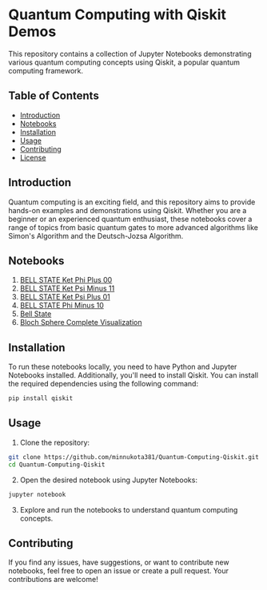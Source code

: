 
# Quantum Computing with Qiskit Demos

This repository contains a collection of Jupyter Notebooks demonstrating various quantum computing concepts using Qiskit, a popular quantum computing framework.

## Table of Contents

- [Introduction](#introduction)
- [Notebooks](#notebooks)
- [Installation](#installation)
- [Usage](#usage)
- [Contributing](#contributing)
- [License](#license)

## Introduction

Quantum computing is an exciting field, and this repository aims to provide hands-on examples and demonstrations using Qiskit. Whether you are a beginner or an experienced quantum enthusiast, these notebooks cover a range of topics from basic quantum gates to more advanced algorithms like Simon's Algorithm and the Deutsch-Jozsa Algorithm.

## Notebooks

1. [BELL STATE Ket Phi Plus 00](BELL%20STATE%20Ket%20Phi%20Plus%2000.ipynb)
2. [BELL STATE Ket Psi Minus 11](BELL%20STATE%20Ket%20Psi%20Minus%2011.ipynb)
3. [BELL STATE Ket Psi Plus 01](BELL%20STATE%20Ket%20Psi%20Plus%2001.ipynb)
4. [BELL STATE Phi Minus 10](BELL%20STATE%20Phi%20Minus%2010.ipynb)
5. [Bell State](Bell%20State.ipynb)
6. [Bloch Sphere Complete Visualization](Bloch_Sphere_Complete_Visualization.ipynb)

## Installation

To run these notebooks locally, you need to have Python and Jupyter Notebooks installed. Additionally, you'll need to install Qiskit. You can install the required dependencies using the following command:

```bash
pip install qiskit
```

## Usage

1. Clone the repository:

```bash
git clone https://github.com/minnukota381/Quantum-Computing-Qiskit.git
cd Quantum-Computing-Qiskit
```

2. Open the desired notebook using Jupyter Notebooks:

```bash
jupyter notebook
```

3. Explore and run the notebooks to understand quantum computing concepts.

## Contributing

If you find any issues, have suggestions, or want to contribute new notebooks, feel free to open an issue or create a pull request. Your contributions are welcome!
